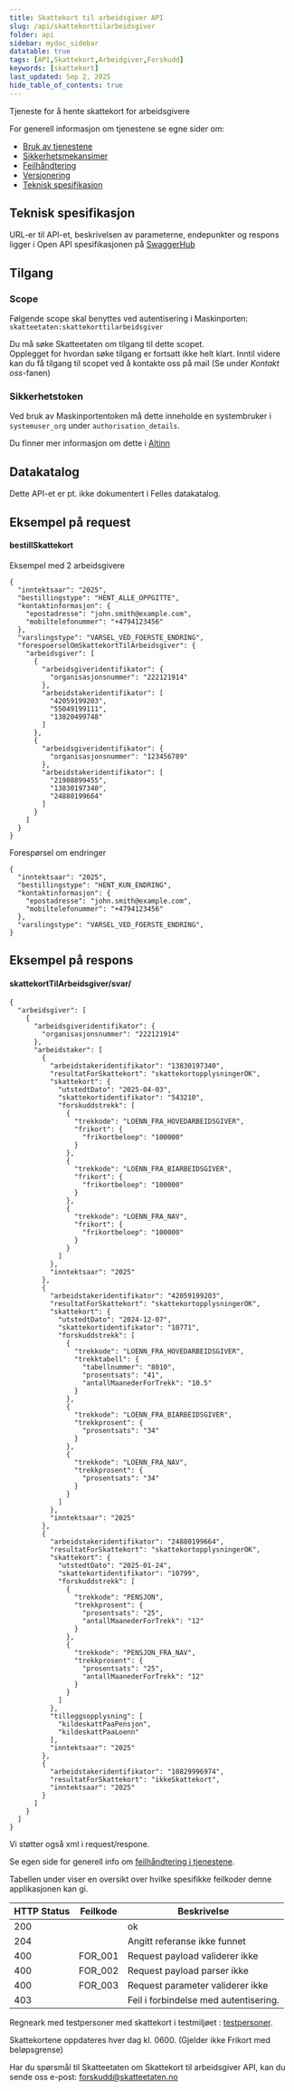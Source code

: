 ```yaml
---
title: Skattekort til arbeidsgiver API
slug: /api/skattekorttilarbeidsgiver
folder: api
sidebar: mydoc_sidebar
datatable: true
tags: [API,Skattekort,Arbeidgiver,Forskudd]
keywords: [skattekort]
last_updated: Sep 2, 2025
hide_table_of_contents: true
---
```


<Summary>Tjeneste for å hente skattekort for arbeidsgivere</Summary>

<Tabs underline={true}>
<TabItem headerText="Om tjenesten" itemKey="itemKey-1" default>

For generell informasjon om tjenestene se egne sider om:

* [Bruk av tjenestene](../om/bruk.md)
* [Sikkerhetsmekansimer](../om/sikkerhet.md)
* [Feilhåndtering](../om/feil.md)
* [Versjonering](../om/versjoner.md)
* [Teknisk spesifikasjon](../om/tekniskspesifikasjon.md)

## Teknisk spesifikasjon

URL-er til API-et, beskrivelsen av parameterne, endepunkter og respons ligger i Open API spesifikasjonen på
[SwaggerHub](https://app.swaggerhub.com/apis/skatteetaten/bestilling-av_skattekort)

## Tilgang

### Scope
Følgende scope skal benyttes ved autentisering i Maskinporten: `skatteetaten:skattekorttilarbeidsgiver`

Du må søke Skatteetaten om tilgang til dette scopet.<br/>
Opplegget for hvordan søke tilgang er fortsatt ikke helt klart. Inntil videre kan du få tilgang til scopet ved å kontakte oss på mail (Se under *Kontakt oss*-fanen)

### Sikkerhetstoken
Ved bruk av Maskinportentoken må dette inneholde en systembruker i `systemuser_org` under `authorisation_details`. 

Du finner mer informasjon om dette i [Altinn](https://docs.altinn.studio/altinn-studio/guides/integration/sbs/setup/#6-fiken-can-authenticate-against-maskinporten-with-the-system-user)

## Datakatalog

Dette API-et er pt. ikke dokumentert i Felles datakatalog.

</TabItem>
<TabItem headerText="Eksempler" itemKey="itemKey-2"> 

## Eksempel på request
#### bestillSkattekort
Eksempel med 2 arbeidsgivere 
```
{
  "inntektsaar": "2025",
  "bestillingstype": "HENT_ALLE_OPPGITTE",
  "kontaktinformasjon": {
    "epostadresse": "john.smith@example.com",
    "mobiltelefonummer": "+4794123456"
  },
  "varslingstype": "VARSEL_VED_FOERSTE_ENDRING",
  "forespoerselOmSkattekortTilArbeidsgiver": {
    "arbeidsgiver": [
      {
        "arbeidsgiveridentifikator": {
          "organisasjonsnummer": "222121914"
        },
        "arbeidstakeridentifikator": [
          "42059199203",
          "55049199111",
          "13820499748"
        ]
      },
      {
        "arbeidsgiveridentifikator": {
          "organisasjonsnummer": "123456789"
        },
        "arbeidstakeridentifikator": [
          "21908899455",
          "13830197340",
          "24880199664"
        ]
      }
    ]
  }
}
```
Forespørsel om endringer
```
{
  "inntektsaar": "2025",
  "bestillingstype": "HENT_KUN_ENDRING",
  "kontaktinformasjon": {
    "epostadresse": "john.smith@example.com",
    "mobiltelefonummer": "+4794123456"
  },
  "varslingstype": "VARSEL_VED_FOERSTE_ENDRING",
}
```


## Eksempel på respons
#### skattekortTilArbeidsgiver/svar/

```
{
  "arbeidsgiver": [
    {
      "arbeidsgiveridentifikator": {
        "organisasjonsnummer": "222121914"
      },
      "arbeidstaker": [
        {
          "arbeidstakeridentifikator": "13830197340",
          "resultatForSkattekort": "skattekortopplysningerOK",
          "skattekort": {
            "utstedtDato": "2025-04-03",
            "skattekortidentifikator": "543210",
            "forskuddstrekk": [
              {
                "trekkode": "LOENN_FRA_HOVEDARBEIDSGIVER",
                "frikort": {
                  "frikortbeloep": "100000"
                }
              },
              {
                "trekkode": "LOENN_FRA_BIARBEIDSGIVER",
                "frikort": {
                  "frikortbeloep": "100000"
                }
              },
              {
                "trekkode": "LOENN_FRA_NAV",
                "frikort": {
                  "frikortbeloep": "100000"
                }
              }
            ]
          },
          "inntektsaar": "2025"
        },
        {
          "arbeidstakeridentifikator": "42059199203",
          "resultatForSkattekort": "skattekortopplysningerOK",
          "skattekort": {
            "utstedtDato": "2024-12-07",
            "skattekortidentifikator": "10771",
            "forskuddstrekk": [
              {
                "trekkode": "LOENN_FRA_HOVEDARBEIDSGIVER",
                "trekktabell": {
                  "tabellnummer": "8010",
                  "prosentsats": "41",
                  "antallMaanederForTrekk": "10.5"
                }
              },
              {
                "trekkode": "LOENN_FRA_BIARBEIDSGIVER",
                "trekkprosent": {
                  "prosentsats": "34"
                }
              },
              {
                "trekkode": "LOENN_FRA_NAV",
                "trekkprosent": {
                  "prosentsats": "34"
                }
              }
            ]
          },
          "inntektsaar": "2025"
        },
        {
          "arbeidstakeridentifikator": "24880199664",
          "resultatForSkattekort": "skattekortopplysningerOK",
          "skattekort": {
            "utstedtDato": "2025-01-24",
            "skattekortidentifikator": "10799",
            "forskuddstrekk": [
              {
                "trekkode": "PENSJON",
                "trekkprosent": {
                  "prosentsats": "25",
                  "antallMaanederForTrekk": "12"
                }
              },
              {
                "trekkode": "PENSJON_FRA_NAV",
                "trekkprosent": {
                  "prosentsats": "25",
                  "antallMaanederForTrekk": "12"
                }
              }
            ]
          },
          "tilleggsopplysning": [
            "kildeskattPaaPensjon",
            "kildeskattPaaLoenn"
          ],
          "inntektsaar": "2025"
        },
        {
          "arbeidstakeridentifikator": "10829996974",
          "resultatForSkattekort": "ikkeSkattekort",
          "inntektsaar": "2025"
        }
      ]
    }
  ]
}
```

Vi støtter også xml i request/respone.

</TabItem>
<TabItem headerText="Feilkoder" itemKey="itemKey-3">

Se egen side for generell info om [feilhåndtering i tjenestene](../om/feil.md).

Tabellen under viser en oversikt over hvilke spesifikke feilkoder denne applikasjonen kan gi.

| HTTP Status | Feilkode | Beskrivelse                             |
|-------------|----------|-----------------------------------------|
| 200         |          | ok                                      |
| 204         |          | Angitt referanse ikke funnet            |
| 400         | FOR_001  | Request payload validerer ikke          |
| 400         | FOR_002  | Request payload parser ikke             |
| 400         | FOR_003  | Request parameter validerer ikke        |
| 403         |          | Feil i forbindelse med autentisering.   |

</TabItem>
<TabItem headerText="Test" itemKey="itemKey-5">

Regneark med testpersoner med skattekort i testmiljøet : [testpersoner](../../static/download/skattekort_ekstern_innsending_2025.xlsx).

Skattekortene oppdateres hver dag kl. 0600. (Gjelder ikke Frikort med beløpsgrense)

</TabItem>
<TabItem headerText="Kontakt oss" itemKey="itemKey-6">
  
Har du spørsmål til Skatteetaten om Skattekort til arbeidsgiver API, kan du sende oss e-post: forskudd@skatteetaten.no  
  
</TabItem>
</Tabs>
